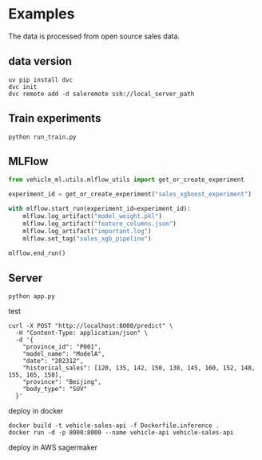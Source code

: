 # Examples
The data is processed from open source sales data.

## data version
```shell
uv pip install dvc
dvc init
dvc remote add -d saleremote ssh://local_server_path
```


## Train experiments
```shell
python run_train.py
```

## MLFlow
```python
from vehicle_ml.utils.mlflow_utils import get_or_create_experiment

experiment_id = get_or_create_experiment("sales_xgboost_experiment")

with mlflow.start_run(experiment_id=experiment_id):
    mlflow.log_artifact("model_weight.pkl")
    mlflow.log_artifact("feature_columns.json")
    mlflow.log_artifact("important.log")
    mlflow.set_tag("sales_xgb_pipeline")

mlflow.end_run()
```


## Server
```shell
python app.py
```

test

```shell
curl -X POST "http://localhost:8000/predict" \
  -H "Content-Type: application/json" \
  -d '{
    "province_id": "P001",
    "model_name": "ModelA",
    "date": "202312",
    "historical_sales": [120, 135, 142, 150, 138, 145, 160, 152, 148, 155, 165, 158],
    "province": "Beijing",
    "body_type": "SUV"
  }'
```

deploy in docker
```
docker build -t vehicle-sales-api -f Dockerfile.inference .
docker run -d -p 8000:8000 --name vehicle-api vehicle-sales-api
```


deploy in AWS sagermaker
```
```
